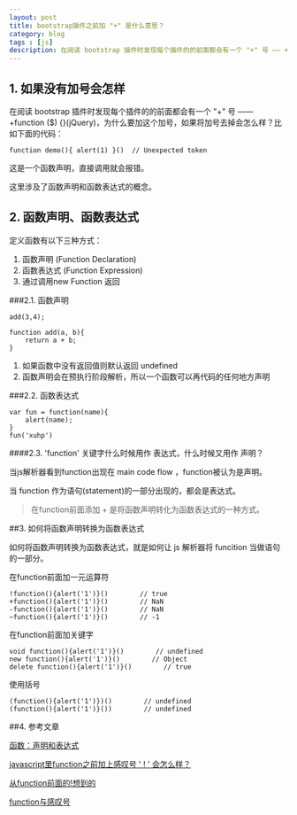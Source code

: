 ```yaml
---
layout: post
title: bootstrap插件之前加 "+" 是什么意思？
category: blog
tags : [js]
description: 在阅读 bootstrap 插件时发现每个插件的的前面都会有一个 "+" 号 —— +function ($) {}(jQuery)， 那么这个加号有什么作用呢？如果没有加号会怎么样？是否有其他的写法？
---
```


## 1. 如果没有加号会怎样

在阅读 bootstrap 插件时发现每个插件的的前面都会有一个 "+" 号 —— +function ($) {}(jQuery)，为什么要加这个加号，如果将加号去掉会怎么样？比如下面的代码：

	function demo(){ alert(1) }()  // Unexpected token

这是一个函数声明，直接调用就会报错。

这里涉及了函数声明和函数表达式的概念。

## 2. 函数声明、函数表达式
 
定义函数有以下三种方式：

1. 函数声明     (Function Declaration)
2. 函数表达式   (Function Expression)
3. 通过调用new  Function 返回

###2.1. 函数声明
	
	add(3,4);

	function add(a, b){
		return a + b;
	}

1. 如果函数中没有返回值则默认返回 undefined
2. 函数声明会在预执行阶段解析，所以一个函数可以再代码的任何地方声明

###2.2. 函数表达式

	var fun = function(name){
		alert(name);
	}
	fun('xuhp')

####2.3. 'function' 关键字什么时候用作 表达式，什么时候又用作 声明？

当js解析器看到function出现在 main code flow ，function被认为是声明。

当 function 作为语句(statement)的一部分出现的，都会是表达式。

> 在function前面添加 + 是将函数声明转化为函数表达式的一种方式。

##3. 如何将函数声明转换为函数表达式

如何将函数声明转换为函数表达式，就是如何让 js 解析器将 funcition 当做语句的一部分。

在function前面加一元运算符

	!function(){alert('1')}()        // true
	+function(){alert('1')}()        // NaN
	-function(){alert('1')}()        // NaN
	~function(){alert('1')}()        // -1

在function前面加关键字

	void function(){alert('1')}()        // undefined  
	new function(){alert('1')}()        // Object  
	delete function(){alert('1')}()        // true  

使用括号

	(function(){alert('1')})()        // undefined
	(function(){alert('1')}())        // undefined

##4. 参考文章

[函数：声明和表达式](http://www.cnblogs.com/yuzhongwusan/archive/2012/01/30/2331693.html)

[javascript里function之前加上感叹号 ' ! ' 会怎么样？](http://segmentfault.com/q/1010000000117476)

[从function前面的!想到的](http://www.cnblogs.com/yichengbo/p/3794515.html)

[function与感叹号](http://swordair.com/function-and-exclamation-mark/)